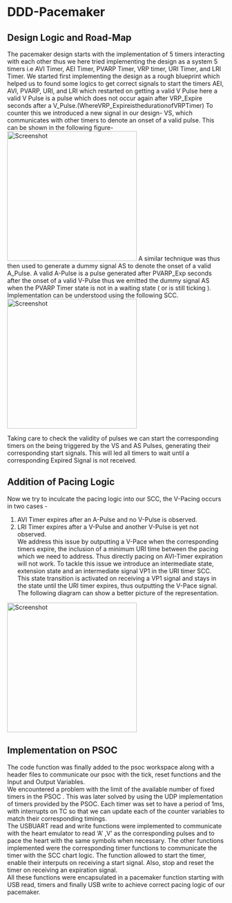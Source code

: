 # DDD-Pacemaker
## Design Logic and Road-Map
The pacemaker design starts with the implementation of 5 timers interacting with each other thus we here tried implementing the design as a system 5 timers i.e AVI Timer, AEI Timer, PVARP Timer, VRP timer, URI Timer, and LRI Timer. We started first implementing the design as a rough blueprint which helped us to found some logics to get correct signals to start the timers AEI, AVI, PVARP, URI, and LRI which restarted on getting a valid V Pulse here a valid V Pulse is a pulse which does not occur again after VRP_Expire seconds after a V_Pulse.(WhereVRP_ExpireisthedurationofVRPTimer)
To counter this we introduced a new signal in our design- VS, which communicates with other timers to denote an onset of a valid pulse. This can be shown in the following figure- <br />
<img src="" width="300" alt="Screenshot"/>
A similar technique was thus then used to generate a dummy signal AS to denote the onset of a valid A_Pulse. A valid A-Pulse is a pulse generated after PVARP_Exp seconds after the onset of a valid V-Pulse thus we emitted the dummy signal AS when the PVARP Timer state is not in a waiting state ( or is still ticking ). Implementation can be understood using the following SCC. <br />
<img src="" width="300" alt="Screenshot"/>

Taking care to check the validity of pulses we can start the corresponding timers on the being triggered by the VS and AS Pulses, generating their corresponding start signals. This will led all timers to wait until a corresponding Expired Signal is not received. <br />

## Addition of Pacing Logic
Now we try to inculcate the pacing logic into our SCC, the V-Pacing occurs in two cases - <br />
1) AVI Timer expires after an A-Pulse and no V-Pulse is observed.<br />
2) LRI Timer expires after a V-Pulse and another V-Pulse is yet not observed.<br />
We address this issue by outputting a V-Pace when the corresponding timers expire, the inclusion of a minimum URI time between the pacing which we need to address. Thus directly pacing on AVI-Timer expiration will not work. To tackle this issue we introduce an intermediate state, extension state and an intermediate signal VP1 in the URI timer SCC. This state transition is activated on receiving a VP1 signal and stays in the state until the URI timer expires, thus outputting the ​V-Pace signal. The following diagram can show a better picture of the representation. <br />
<img src="" width="300" alt="Screenshot"/>

## Implementation on PSOC
The code function was finally added to the psoc workspace along with a header files to communicate our psoc with the tick, reset functions and the Input and Output Variables. <br />
We encountered a problem with the limit of the available number of fixed timers in the PSOC . This was later solved by using the UDP implementation of timers provided by the PSOC. Each timer was set to have a period of 1ms, with interrupts on TC so that we can update each of the counter variables to match their corresponding timings. <br />
The USBUART read and write functions were implemented to communicate with the heart emulator to read ‘A’ ,V’ as the corresponding pulses and to pace the heart with the same symbols when necessary. The other functions implemented were the corresponding timer functions to communicate the timer with the SCC chart logic. The function allowed to start the timer, enable their interputs on receiving a start signal. Also, stop and reset the timer on receiving an expiration signal. <br />
All these functions were encapsulated in a pacemaker function starting with USB read, timers and finally USB write to achieve correct pacing logic of our pacemaker.
